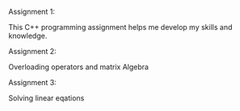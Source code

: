Assignment 1:

This C++ programming assignment helps me develop my
skills and knowledge.

Assignment 2:

Overloading operators and matrix Algebra

Assignment 3:

Solving linear eqations
